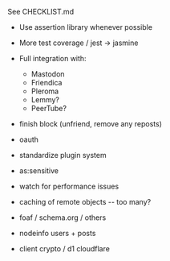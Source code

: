 See CHECKLIST.md

- Use assertion library whenever possible
- More test coverage / jest -> jasmine

- Full integration with:
  - Mastodon
  - Friendica
  - Pleroma
  - Lemmy?
  - PeerTube?
- finish block (unfriend, remove any reposts)
- oauth
- standardize plugin system
- as:sensitive
- watch for performance issues
- caching of remote objects -- too many?
- foaf / schema.org / others
- nodeinfo users + posts
- client crypto / d1 cloudflare
